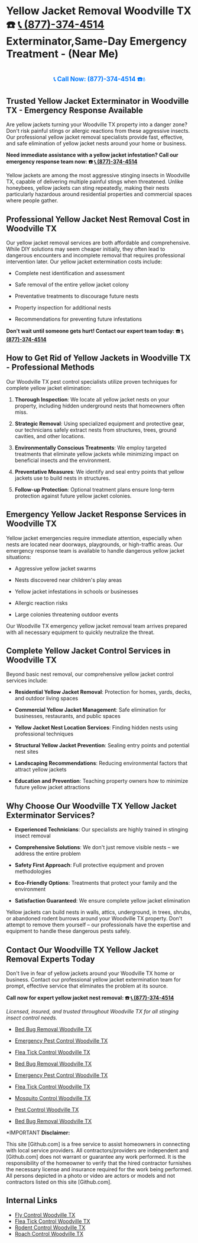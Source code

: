 # Yellow Jacket Removal Woodville TX ☎️ [📞 (877)-374-4514](https://pest-control-4514.netlify.app) Exterminator,Same-Day Emergency Treatment - (Near Me)
# 

<p align="center" style="font-size: 1.2em; font-weight: bold; margin: 20px 0;">
  <a href="https://pest-control-4514.netlify.app" target="_blank" style="color: #007BFF; text-decoration: none;">📞 Call Now: (877)-374-4514 ☎️💧</a>
</p>

## Trusted Yellow Jacket Exterminator in Woodville TX - Emergency Response Available

Are yellow jackets turning your Woodville TX property into a danger zone? Don't risk painful stings or allergic reactions from these aggressive insects. Our professional yellow jacket removal specialists provide fast, effective, and safe elimination of yellow jacket nests around your home or business.

**Need immediate assistance with a yellow jacket infestation? Call our emergency response team now: ☎️ [📞 (877)-374-4514](https://pest-control-4514.netlify.app)**

Yellow jackets are among the most aggressive stinging insects in Woodville TX, capable of delivering multiple painful stings when threatened. Unlike honeybees, yellow jackets can sting repeatedly, making their nests particularly hazardous around residential properties and commercial spaces where people gather.

## Professional Yellow Jacket Nest Removal Cost in Woodville TX

Our yellow jacket removal services are both affordable and comprehensive. While DIY solutions may seem cheaper initially, they often lead to dangerous encounters and incomplete removal that requires professional intervention later. Our yellow jacket extermination costs include:

- Complete nest identification and assessment

- Safe removal of the entire yellow jacket colony

- Preventative treatments to discourage future nests

- Property inspection for additional nests

- Recommendations for preventing future infestations

**Don't wait until someone gets hurt! Contact our expert team today: ☎️ [📞 (877)-374-4514](https://pest-control-4514.netlify.app)**

## How to Get Rid of Yellow Jackets in Woodville TX - Professional Methods

Our Woodville TX pest control specialists utilize proven techniques for complete yellow jacket elimination:

1. **Thorough Inspection**: We locate all yellow jacket nests on your property, including hidden underground nests that homeowners often miss.

2. **Strategic Removal**: Using specialized equipment and protective gear, our technicians safely extract nests from structures, trees, ground cavities, and other locations.

3. **Environmentally Conscious Treatments**: We employ targeted treatments that eliminate yellow jackets while minimizing impact on beneficial insects and the environment.

4. **Preventative Measures**: We identify and seal entry points that yellow jackets use to build nests in structures.

5. **Follow-up Protection**: Optional treatment plans ensure long-term protection against future yellow jacket colonies.

## Emergency Yellow Jacket Response Services in Woodville TX

Yellow jacket emergencies require immediate attention, especially when nests are located near doorways, playgrounds, or high-traffic areas. Our emergency response team is available to handle dangerous yellow jacket situations:

- Aggressive yellow jacket swarms

- Nests discovered near children's play areas

- Yellow jacket infestations in schools or businesses

- Allergic reaction risks

- Large colonies threatening outdoor events

Our Woodville TX emergency yellow jacket removal team arrives prepared with all necessary equipment to quickly neutralize the threat.

## Complete Yellow Jacket Control Services in Woodville TX

Beyond basic nest removal, our comprehensive yellow jacket control services include:

- **Residential Yellow Jacket Removal**: Protection for homes, yards, decks, and outdoor living spaces

- **Commercial Yellow Jacket Management**: Safe elimination for businesses, restaurants, and public spaces

- **Yellow Jacket Nest Location Services**: Finding hidden nests using professional techniques

- **Structural Yellow Jacket Prevention**: Sealing entry points and potential nest sites

- **Landscaping Recommendations**: Reducing environmental factors that attract yellow jackets

- **Education and Prevention**: Teaching property owners how to minimize future yellow jacket attractions

## Why Choose Our Woodville TX Yellow Jacket Exterminator Services?

- **Experienced Technicians**: Our specialists are highly trained in stinging insect removal

- **Comprehensive Solutions**: We don't just remove visible nests – we address the entire problem

- **Safety First Approach**: Full protective equipment and proven methodologies

- **Eco-Friendly Options**: Treatments that protect your family and the environment

- **Satisfaction Guaranteed**: We ensure complete yellow jacket elimination

Yellow jackets can build nests in walls, attics, underground, in trees, shrubs, or abandoned rodent burrows around your Woodville TX property. Don't attempt to remove them yourself – our professionals have the expertise and equipment to handle these dangerous pests safely.

## Contact Our Woodville TX Yellow Jacket Removal Experts Today

Don't live in fear of yellow jackets around your Woodville TX home or business. Contact our professional yellow jacket extermination team for prompt, effective service that eliminates the problem at its source.

**Call now for expert yellow jacket nest removal: ☎️ [📞 (877)-374-4514](https://pest-control-4514.netlify.app)**

*Licensed, insured, and trusted throughout Woodville TX for all stinging insect control needs.*


- [Bed Bug Removal Woodville TX](https://github.com/allyoucaneatsushiin/pest-control/blob/main/Bed-Bug-Removal-Woodville-TX-877-374-4514-Exterminator-Same-Day-Emergency-Treatment-Near-Me.md)
- [Emergency Pest Control Woodville TX](https://github.com/allyoucaneatsushiin/pest-control/blob/main/Emergency-Pest-Control-Woodville-TX-877-374-4514-24-7-Fast-Response-Near-Me.md)
- [Flea Tick Control Woodville TX](https://github.com/allyoucaneatsushiin/pest-control/blob/main/Flea-Tick-Control-Woodville-TX-877-374-4514-Removal-Exterminator-Same-Day-Emergency-Treatment-Near-Me.md)


- [Bed Bug Removal Woodville TX](https://github.com/allyoucaneatsushiin/pest-control/blob/main/Bed-Bug-Removal-Woodville-TX-877-374-4514-Exterminator-Same-Day-Emergency-Treatment-Near-Me.md)
- [Emergency Pest Control Woodville TX](https://github.com/allyoucaneatsushiin/pest-control/blob/main/Emergency-Pest-Control-Woodville-TX-877-374-4514-24-7-Fast-Response-Near-Me.md)
- [Flea Tick Control Woodville TX](https://github.com/allyoucaneatsushiin/pest-control/blob/main/Flea-Tick-Control-Woodville-TX-877-374-4514-Removal-Exterminator-Same-Day-Emergency-Treatment-Near-Me.md)


- [Mosquito Control Woodville TX](https://github.com/allyoucaneatsushiin/pest-control/blob/main/Mosquito-Control-Woodville-TX-877-374-4514-Exterminator-Same-Day-Emergency-Treatment-Near-Me.md)
- [Pest Control Woodville TX](https://github.com/allyoucaneatsushiin/pest-control/blob/main/Pest-Control-Woodville-TX-877-374-4514-Exterminator-Same-Day-Emergency-Treatment-Near-Me.md)
- [Bed Bug Removal Woodville TX](https://github.com/allyoucaneatsushiin/pest-control/blob/main/Bed-Bug-Removal-Woodville-TX-877-374-4514-Exterminator-Same-Day-Emergency-Treatment-Near-Me.md)


*IMPORTANT **Disclaimer:**  

This site [Github.com] is a free service to assist homeowners in connecting with local service providers. All contractors/providers are independent and [Github.com] does not warrant or guarantee any work performed. It is the responsibility of the homeowner to verify that the hired contractor furnishes the necessary license and insurance required for the work being performed. All persons depicted in a photo or video are actors or models and not contractors listed on this site [Github.com].


## Internal Links
- [Fly Control Woodville TX](https://github.com/allyoucaneatsushiin/pest-control/blob/main/Fly-Control-Woodville-TX-877-374-4514-Prevention-Same-Day-Emergency-Treatment-Near-Me.md)
- [Flea Tick Control Woodville TX](https://github.com/allyoucaneatsushiin/pest-control/blob/main/Flea-Tick-Control-Woodville-TX-877-374-4514-Removal-Exterminator-Same-Day-Emergency-Treatment-Near-Me.md)
- [Rodent Control Woodville TX](https://github.com/allyoucaneatsushiin/pest-control/blob/main/Rodent-Control-Woodville-TX-877-374-4514-Rat-Removal-Exterminator-Same-Day-Emergency-Treatment-Near-Me.md)
- [Roach Control Woodville TX](https://github.com/allyoucaneatsushiin/pest-control/blob/main/Roach-Control-Woodville-TX-877-374-4514-Removal-Exterminator-Same-Day-Emergency-Treatment-Near-Me.md)
